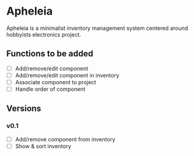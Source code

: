 Apheleia
======================

Apheleia is a minimalist inventory management system centered around hobbyists electronics project.  

## Functions to be added
- [ ] Add/remove/edit component
- [ ] Add/remove/edit component in inventory
- [ ] Associate component to project
- [ ] Handle order of component

## Versions
### v0.1
- [ ] Add/remove component from inventory
- [ ] Show & sort inventory
